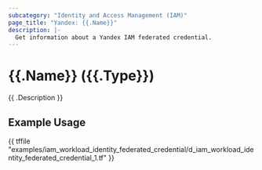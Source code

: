 ```yaml
---
subcategory: "Identity and Access Management (IAM)"
page_title: "Yandex: {{.Name}}"
description: |-
  Get information about a Yandex IAM federated credential.
---
```


# {{.Name}} ({{.Type}})

{{ .Description }}

## Example Usage

{{ tffile "examples/iam_workload_identity_federated_credential/d_iam_workload_identity_federated_credential_1.tf" }}
